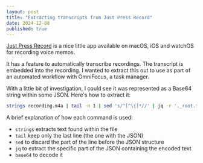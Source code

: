 ```yaml
---
layout: post
title: "Extracting transcripts from Just Press Record"
date: 2024-12-08
published: true
---
```

[Just Press Record](https://www.openplanetsoftware.com/just-press-record/) is a nice little app available on macOS, iOS and watchOS for recording voice memos.

It has a feature to automatically transcribe recordings. The transcript is embedded into the recording. I wanted to extract this out to use as part of an automated workflow with OmniFocus, a task manager.

With a little bit of investigation, I could see it was represented as a Base64 string within some JSON. Here's how to extract it:

```sh
strings recording.m4a | tail -n 1 | sed 's/^[^\{]*//' | jq -r '._root.txscriptv2.tx._data' | base64 --decode
```

A brief explanation of how each command is used:
* `strings` extracts text found within the file
* `tail` keep only the last line (the one with the JSON)
* `sed` to discard the part of the line before the JSON structure
* `jq` to extract the specific part of the JSON containing the encoded text
* `base64` to decode it

